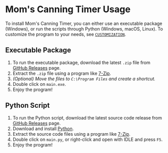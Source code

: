 # Mom's Canning Timer Usage

To install Mom's Canning Timer, you can either use an executable package (Windows), or run the scripts through Python (Windows, macOS, Linux). To customize the program to your needs, see [`CUSTOMIZATION`](CUSTOMIZATION.md).

## Executable Package

1. To run the executable package, download the latest `.zip` file from [GitHub Releases](https://github.com/Dog-Face-Development/Moms-Canning-Timer/releases/latest) page.
2. Extract the `.zip` file using a program like [7-Zip](https://www.7-zip.org/).
3. _(Optional) Move the files to `C:\Program Files` and create a shortcut._
4. Double click on `main.exe`.
5. Enjoy the program!

## Python Script

1. To run the Python script, download the latest source code release from [GitHub Releases](https://github.com/Dog-Face-Development/Moms-Canning-Timer/releases/latest) page.
2. Download and install [Python](https://www.python.org/downloads/).
3. Extract the source code files using a program like [7-Zip](https://www.7-zip.org/).
4. Double click on `main.py`, or right-click and open with IDLE and press `F5`.
5. Enjoy the program!
